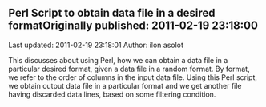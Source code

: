 ## Perl Script to obtain data file in a desired formatOriginally published: 2011-02-19 23:18:00 
Last updated: 2011-02-19 23:18:01 
Author: ilon asolot 
 
This discusses about using Perl, how we can obtain a data file in a particular desired format, given a data file in a random format. By format, we refer to the order of columns in the input data file. Using this Perl script, we obtain output data file in a particular format and we get another file having discarded data lines, based on some filtering condition.